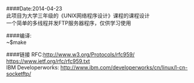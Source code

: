 ####Date:2014-04-23<br />
此项目为大学三年级的《UNIX网络程序设计》课程的课程设计<br />
一个简单的多线程并发FTP服务器程序，仅供学习使用 <br />

####编译:<br />
~$make <br />

####链接
RFC:http://www.w3.org/Protocols/rfc959/ <br />
    https://www.ietf.org/rfc/rfc959.txt <br />
IBM Developerworks: http://www.ibm.com/developerworks/cn/linux/l-cn-socketftp/<br />
